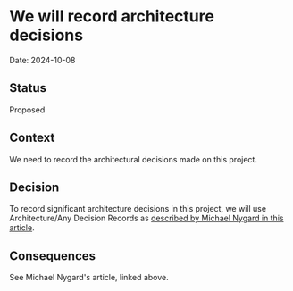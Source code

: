 # We will record architecture decisions

Date: 2024-10-08

## Status

Proposed

## Context

We need to record the architectural decisions made on this project.

## Decision

To record significant architecture decisions in this project, we will use Architecture/Any
Decision Records as [described by Michael Nygard in this
article](http://thinkrelevance.com/blog/2011/11/15/documenting-architecture-decisions).

## Consequences

See Michael Nygard's article, linked above.

